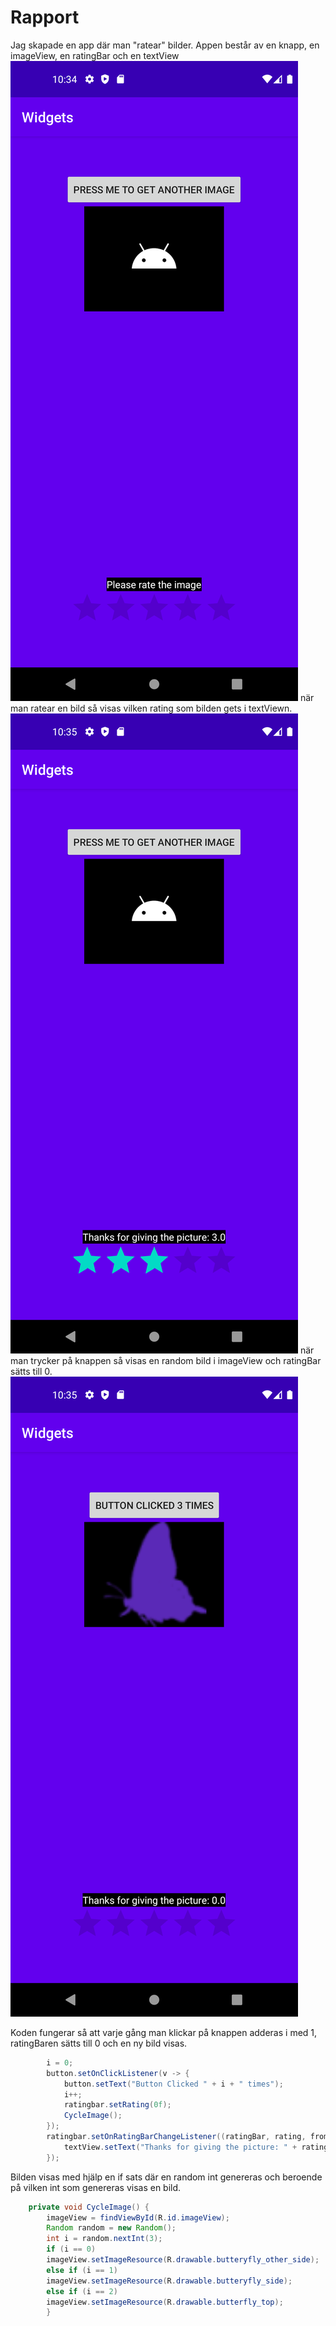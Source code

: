 
# Rapport
Jag skapade en app där man "ratear" bilder. Appen består av en knapp, en imageView, en ratingBar och en textView
![](Screenshot_20240414_223414.png)
när man ratear en bild så visas vilken rating som bilden gets i textViewn.
![](Screenshot_20240414_223510.png)
när man trycker på knappen så visas en random bild i imageView och ratingBar sätts till 0.
![](Screenshot_20240414_223525.png)


Koden fungerar så att varje gång man klickar på knappen adderas i med 1, ratingBaren sätts till 0 och en ny bild visas.
```java
        i = 0;
        button.setOnClickListener(v -> {
            button.setText("Button Clicked " + i + " times");
            i++;
            ratingbar.setRating(0f);
            CycleImage();
        });
        ratingbar.setOnRatingBarChangeListener((ratingBar, rating, fromUser) -> {
            textView.setText("Thanks for giving the picture: " + rating);
        });
```

Bilden visas med hjälp en if sats där en random int genereras och beroende på vilken int som genereras visas en bild.
```java
    private void CycleImage() {
        imageView = findViewById(R.id.imageView);
        Random random = new Random();
        int i = random.nextInt(3);
        if (i == 0)
        imageView.setImageResource(R.drawable.butteryfly_other_side);
        else if (i == 1)
        imageView.setImageResource(R.drawable.butteryfly_side);
        else if (i == 2)
        imageView.setImageResource(R.drawable.butterfly_top);
        }
```